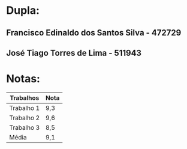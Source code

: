 # Dupla: 
## Francisco Edinaldo dos Santos Silva  - 472729
## José Tiago Torres de Lima - 511943

# Notas:

| Trabalhos     | Nota          |
| ------------- | ------------- |
| Trabalho 1    | 9,3           |
| Trabalho 2    | 9,6           |
| Trabalho 3    | 8,5           |
| Média         | 9,1           |
